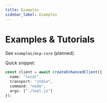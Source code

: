 ```yaml
---
title: Examples
sidebar_label: Examples
---
```


# Examples & Tutorials

See `examples/mcp-core` (planned).

Quick snippet:

```ts
const client = await createEnhancedClient({
  name: "local",
  transport: "stdio",
  command: "node",
  args: ["./tool.js"]
});

```